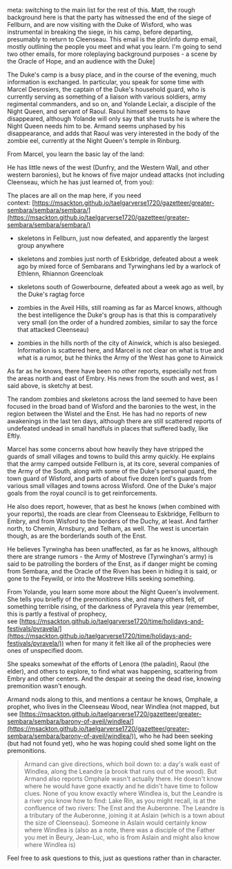 meta: switching to the main list for the rest of this. Matt, the rough background here is that the party has witnessed the end of the siege of Fellburn, and are now visiting with the Duke of Wisford, who was instrumental in breaking the siege, in his camp, before departing, presumably to return to Cleenseau. This email is the plot/info dump email, mostly outlining the people you meet and what you learn. I'm going to send two other emails, for more roleplaying background purposes - a scene by the Oracle of Hope, and an audience with the Duke]

  

The Duke's camp is a busy place, and in the course of the evening, much information is exchanged. In particular, you speak for some time with Marcel Desrosiers, the captain of the Duke's household guard, who is currently serving as something of a liaison with various soldiers, army regimental commanders, and so on, and Yolande Leclair, a disciple of the Night Queen, and servant of Raoul. Raoul himself seems to have disappeared, although Yolande will only say that she trusts he is where the Night Queen needs him to be. Armand seems unphased by his disappearance, and adds that Raoul was very interested in the body of the zombie eel, currently at the Night Queen's temple in Rinburg. 

  

From Marcel, you learn the basic lay of the land:   

  

He has little news of the west (Dunfry, and the Western Wall, and other western baronies), but he knows of five major undead attacks (not including Cleenseau, which he has just learned of, from you):

  

The places are all on the map here, if you need context: [https://msackton.github.io/taelgarverse1720/gazetteer/greater-sembara/sembara/sembara/](https://msackton.github.io/taelgarverse1720/gazetteer/greater-sembara/sembara/sembara/)

  

* skeletons in Fellburn, just now defeated, and apparently the largest group anywhere

* skeletons and zombies just north of Eskbridge, defeated about a week ago by mixed force of Sembarans and Tyrwinghans led by a warlock of Ethlenn, Rhiannon Greencloak

* skeletons south of Gowerbourne, defeated about a week ago as well, by the Duke's ragtag force

* zombies in the Aveil Hills, still roaming as far as Marcel knows, although the best intelligence the Duke's group has is that this is comparatively very small (on the order of a hundred zombies, similar to say the force that attacked Cleenseau)

* zombies in the hills north of the city of Ainwick, which is also besieged. Information is scattered here, and Marcel is not clear on what is true and what is a rumor, but he thinks the Army of the West has gone to Ainwick

  

As far as he knows, there have been no other reports, especially not from the areas north and east of Embry. His news from the south and west, as I said above, is sketchy at best. 

  

The random zombies and skeletons across the land seemed to have been focused in the broad band of Wisford and the baronies to the west, in the region between the Wistel and the Enst. He has had no reports of new awakenings in the last ten days, although there are still scattered reports of undefeated undead in small handfuls in places that suffered badly, like Eftly. 

  

Marcel has some concerns about how heavily they have stripped the guards of small villages and towns to build this army quickly. He explains that the army camped outside Fellburn is, at its core, several companies of the Army of the South, along with some of the Duke's personal guard, the town guard of Wisford, and parts of about five dozen lord's guards from various small villages and towns across Wisford. One of the Duke's major goals from the royal council is to get reinforcements.

  

He also does report, however, that as best he knows (when combined with your reports), the roads are clear from Cleenseau to Eskbridge, Fellburn to Embry, and from Wisford to the borders of the Duchy, at least. And farther north, to Chemin, Arnsbury, and Telham, as well. The west is uncertain though, as are the borderlands south of the Enst. 

  

He believes Tyrwingha has been unaffected, as far as he knows, although there are strange rumors - the Army of Mostreve (Tyrwinghan's army) is said to be patrolling the borders of the Enst, as if danger might be coming from Sembara, and the Oracle of the Riven has been in hiding it is said, or gone to the Feywild, or into the Mostreve Hills seeking something.

  

From Yolande, you learn some more about the Night Queen's involvement. She tells you briefly of the premonitions she, and many others felt, of something terrible rising, of the darkness of Pyravela this year (remember, this is partly a festival of prophecy, see [https://msackton.github.io/taelgarverse1720/time/holidays-and-festivals/pyravela/](https://msackton.github.io/taelgarverse1720/time/holidays-and-festivals/pyravela/)) when for many it felt like all of the prophecies were ones of unspecified doom.

  

She speaks somewhat of the efforts of Lenora (the paladin), Raoul (the elder), and others to explore, to find what was happening, scattering from Embry and other centers. And the despair at seeing the dead rise, knowing premonition wasn't enough.

  

Armand nods along to this, and mentions a centaur he knows, Omphale, a prophet, who lives in the Cleenseau Wood, near Windlea (not mapped, but see [https://msackton.github.io/taelgarverse1720/gazetteer/greater-sembara/sembara/barony-of-aveil/windlea/](https://msackton.github.io/taelgarverse1720/gazetteer/greater-sembara/sembara/barony-of-aveil/windlea/)), who he had been seeking (but had not found yet), who he was hoping could shed some light on the premonitions.  

> Armand can give directions, which boil down to: a day's walk east of Windlea, along the Leandre (a brook that runs out of the wood). But Armand also reports Omphale wasn't actually there. He doesn't know where he would have gone exactly and he didn't have time to follow clues. None of you know exactly where Windlea is, but the Leandre is a river you know how to find: Lake Rin, as you might recall, is at the confluence of two rivers: The Enst and the Auberonne. The Leandre is a tributary of the Auberonne, joining it at Aslain (which is a town about the size of Cleenseau). Someone in Aslain would certainly know where Windlea is (also as a note, there was a disciple of the Father you met in Beury, Jean-Luc, who is from Aslain and might also know where Windlea is)
  

Feel free to ask questions to this, just as questions rather than in character.